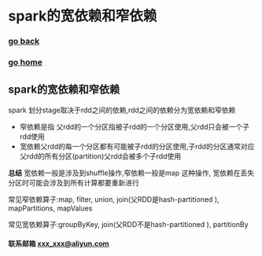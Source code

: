 # spark的宽依赖和窄依赖
### [go back](/x2q/spark/spark)      
### [go home](/x2q)        
## spark的宽依赖和窄依赖

spark 划分stage取决于rdd之间的依赖,rdd之间的依赖分为宽依赖和窄依赖

+ 窄依赖是指 父rdd的一个分区指被子rdd的一个分区使用,父rdd只会被一个子rdd使用
+ 宽依赖父rdd的每一个分区都有可能被子rdd的分区使用,子rdd的分区通常对应父rdd的所有分区(partition)父rdd会被多个子rdd使用

**总结**
宽依赖一般是涉及到shuffle操作,窄依赖一般是map 这种操作, 宽依赖在丢失分区时可能会涉及到所有计算都要重新进行

常见窄依赖算子:map, filter, union, join(父RDD是hash-partitioned ), mapPartitions, mapValues

常见宽依赖算子:groupByKey, join(父RDD不是hash-partitioned ), partitionBy


#### 联系邮箱 xxx_xxx@aliyun.com